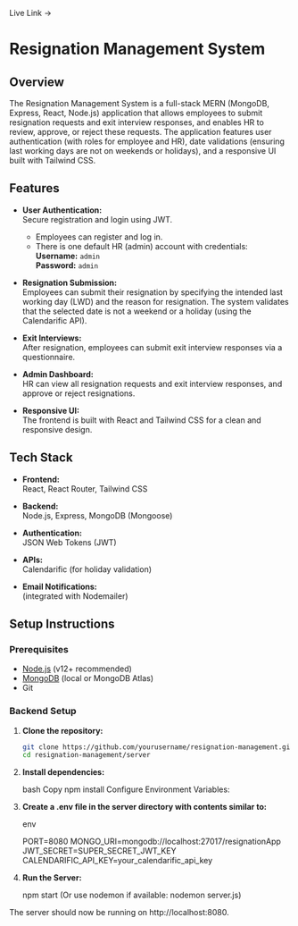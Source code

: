 Live Link -> 
# Resignation Management System

## Overview

The Resignation Management System is a full-stack MERN (MongoDB, Express, React, Node.js) application that allows employees to submit resignation requests and exit interview responses, and enables HR to review, approve, or reject these requests. The application features user authentication (with roles for employee and HR), date validations (ensuring last working days are not on weekends or holidays), and a responsive UI built with Tailwind CSS.

## Features

- **User Authentication:**  
  Secure registration and login using JWT.  
  - Employees can register and log in.
  - There is one default HR (admin) account with credentials:  
    **Username:** `admin`  
    **Password:** `admin`
  
- **Resignation Submission:**  
  Employees can submit their resignation by specifying the intended last working day (LWD) and the reason for resignation. The system validates that the selected date is not a weekend or a holiday (using the Calendarific API).

- **Exit Interviews:**  
  After resignation, employees can submit exit interview responses via a questionnaire.

- **Admin Dashboard:**  
  HR can view all resignation requests and exit interview responses, and approve or reject resignations.

- **Responsive UI:**  
  The frontend is built with React and Tailwind CSS for a clean and responsive design.

## Tech Stack

- **Frontend:**  
  React, React Router, Tailwind CSS

- **Backend:**  
  Node.js, Express, MongoDB (Mongoose)

- **Authentication:**  
  JSON Web Tokens (JWT)

- **APIs:**  
  Calendarific (for holiday validation)

- **Email Notifications:**  
  (integrated with Nodemailer)

## Setup Instructions

### Prerequisites

- [Node.js](https://nodejs.org/) (v12+ recommended)
- [MongoDB](https://www.mongodb.com/) (local or MongoDB Atlas)
- Git

### Backend Setup

1. **Clone the repository:**

   ```bash
   git clone https://github.com/yourusername/resignation-management.git
   cd resignation-management/server

2. **Install dependencies:**

    bash
    Copy
    npm install
    Configure Environment Variables:

3. **Create a .env file in the server directory with contents similar to:**

    env
    
    PORT=8080
    MONGO_URI=mongodb://localhost:27017/resignationApp
    JWT_SECRET=SUPER_SECRET_JWT_KEY
    CALENDARIFIC_API_KEY=your_calendarific_api_key


4. **Run the Server:**

    npm start
    (Or use nodemon if available: nodemon server.js)

The server should now be running on http://localhost:8080.
